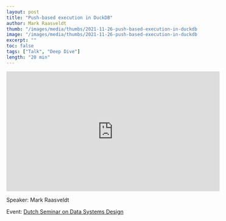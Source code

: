 ```yaml
---
layout: post
title: "Push-based execution in DuckDB"
author: Mark Raasveldt
thumb: "/images/media/thumbs/2021-11-26-push-based-execution-in-duckdb.png"
image: "/images/media/thumbs/2021-11-26-push-based-execution-in-duckdb.png"
excerpt: ""
toc: false
tags: ["Talk", "Deep Dive"]
length: "20 min"
---
```


<div class="video-container">
<iframe width="560" height="315" src="https://www.youtube-nocookie.com/embed/MA0OsvYFGrc?si=7nUCLymvtVwG51nc" title="YouTube video player" frameborder="0" allow="accelerometer; autoplay; clipboard-write; encrypted-media; gyroscope; picture-in-picture; web-share" referrerpolicy="strict-origin-when-cross-origin" allowfullscreen></iframe>
</div>

Speaker: Mark Raasveldt

Event: [Dutch Seminar on Data Systems Design](https://dsdsd.da.cwi.nl/)
